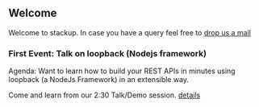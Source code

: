 ## Welcome

Welcome to stackup.
In case you have a query feel free to [drop us a mail](mailto:bala@nus.edu.sg)

### First Event: Talk on loopback (Nodejs framework)

Agenda: Want to learn how to build your REST APIs in minutes using loopback (a NodeJs Framework) in an extensible way.

Come and learn from our 2:30 Talk/Demo session.
[details](./chatbot.md)